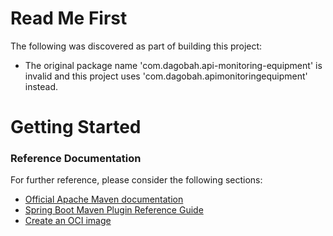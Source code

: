 # Read Me First
The following was discovered as part of building this project:

* The original package name 'com.dagobah.api-monitoring-equipment' is invalid and this project uses 'com.dagobah.apimonitoringequipment' instead.

# Getting Started

### Reference Documentation
For further reference, please consider the following sections:

* [Official Apache Maven documentation](https://maven.apache.org/guides/index.html)
* [Spring Boot Maven Plugin Reference Guide](https://docs.spring.io/spring-boot/docs/2.6.1/maven-plugin/reference/html/)
* [Create an OCI image](https://docs.spring.io/spring-boot/docs/2.6.1/maven-plugin/reference/html/#build-image)

